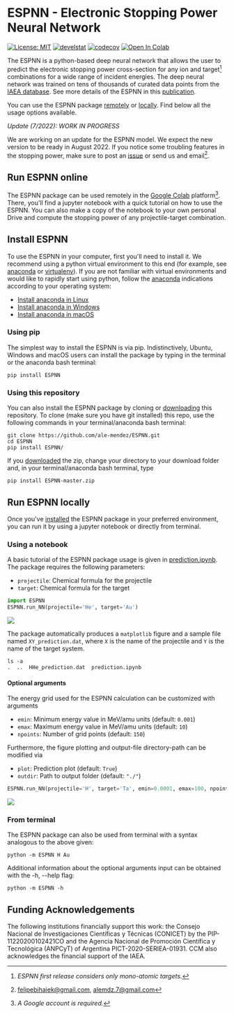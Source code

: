 # ESPNN - Electronic Stopping Power Neural Network

 [![License: MIT](https://img.shields.io/badge/License-MIT-yellow.svg)](https://opensource.org/licenses/MIT) [![develstat](https://github.com/ale-mendez/ESPNN/actions/workflows/espnn_ci.yml/badge.svg)](https://github.com/ale-mendez/ESPNN/actions/workflows/espnn_ci.yml/badge.svg) [![codecov](https://codecov.io/gh/ale-mendez/ESPNN/branch/master/graph/badge.svg?token=R49KN0O0I1)](https://codecov.io/gh/ale-mendez/ESPNN) [![Open In Colab](https://colab.research.google.com/assets/colab-badge.svg)](https://colab.research.google.com/drive/1UCDj0XT_4Ex_Mvp1vurleeeDVcjed6vP)
 <!-- [![Research software impact](http://depsy.org/api/package/pypi/)](http://depsy.org/package/python/) -->

The ESPNN is a python-based deep neural network that allows the user to predict the electronic stopping power cross-section for any ion and target[^1] combinations for a wide range of incident energies. The deep neural network was trained on tens of thousands of curated data points from the [IAEA database](https://www-nds.iaea.org/stopping/). See more details of the ESPNN in this [publication](https://github.com/ale-mendez/ESPNN-doc).

 <!--
### Citation

```
@article{BivortHaiek2022,
author = {F. Bivort Haiek, A. M. P. Mendez, C. C. Montanari, D. M. Mitnik},
title = {ESPNN: The IAEA stopping power database neutral network. Part I: Monoatomic targets.},
year = {2022}

```
}-->

You can use the ESPNN package [remotely](#run-ESPNN-online) or [locally](#install-espnn). Find below all the usage options available.

*Update (7/2022): WORK IN PROGRESS*

We are working on an update for the ESPNN model. We expect the new version to be ready in August 2022. If you notice some troubling features in the stopping power, make sure to post an [issue](https://github.com/ale-mendez/ESPNN/issues) or send us and email[^2].

## Run ESPNN online

The ESPNN package can be used remotely in the <a href="https://colab.research.google.com/drive/1UCDj0XT_4Ex_Mvp1vurleeeDVcjed6vP" target="_blank">Google Colab</a> platform[^3]. There, you'll find a jupyter notebook with a quick tutorial on how to use the ESPNN. You can also make a copy of the notebook to your own personal Drive and compute the stopping power of any projectile-target combination.

## Install ESPNN

To use the ESPNN in your computer, first you'll need to install it. We recommend using a python virtual environment to this end (for example, see <a href="https://docs.anaconda.com/anaconda/install/index.html" target="_blank">anaconda</a> or <a href="https://virtualenv.pypa.io/en/stable/installation.html" target="_blank">virtualenv</a>). If you are not familiar with virtual environments and would like to rapidly start using python, follow the <a href="https://docs.anaconda.com/anaconda/install/index.html" target="_blank">anaconda</a> indications according to your operating system:

- <a href="https://docs.anaconda.com/anaconda/install/linux/" target="_blank">Install anaconda in Linux</a>
- <a href="https://docs.anaconda.com/anaconda/install/windows/" target="_blank">Install anaconda in Windows</a>
- <a href="https://docs.anaconda.com/anaconda/install/mac-os/" target="_blank">Install anaconda in macOS</a>

### Using pip

The simplest way to install the ESPNN is via pip. Indistinctively, Ubuntu, Windows and macOS users can install the package by typing in the terminal or the anaconda bash terminal:

```console
pip install ESPNN
```

### Using this repository

You can also install the ESPNN package by cloning or [downloading](https://github.com/ale-mendez/ESPNN/archive/refs/heads/master.zip) this repository. To clone (make sure you have git installed) this repo, use the following commands in your terminal/anaconda bash terminal:

```console
git clone https://github.com/ale-mendez/ESPNN.git
cd ESPNN
pip install ESPNN/
```

If you [downloaded](https://github.com/ale-mendez/ESPNN/archive/refs/heads/master.zip) the zip, change your directory to your download folder and, in your terminal/anaconda bash terminal, type

```console
pip install ESPNN-master.zip
```

## Run ESPNN locally

Once you've [installed](#install-espnn) the ESPNN package in your preferred environment, you can run it by using a jupyter notebook or directly from terminal.

### Using a notebook

A basic tutorial of the ESPNN package usage is given in <a href="https://github.com/ale-mendez/ESPNN/blob/master/workflow/prediction.ipynb" target="_blank">prediction.ipynb</a>. The package requires the following parameters:

- ``projectile``: Chemical formula for the projectile
- ``target``: Chemical formula for the target

```python
import ESPNN
ESPNN.run_NN(projectile='He', target='Au')
```

![](https://github.com/ale-mendez/ESPNN/blob/master/docs/prediction_files/prediction_2_0.png?raw=true)

The package automatically produces a ``matplotlib`` figure and a sample file named ``XY_prediction.dat``, where ``X`` is the name of the projectile and ``Y`` is the name of the target system.

```console
ls -a
.  ..  HHe_prediction.dat  prediction.ipynb 
```

#### Optional arguments

The energy grid used for the ESPNN calculation can be customized with arguments

- ``emin``: Minimum energy value in MeV/amu units (default: ``0.001``)
- ``emax``: Maximum energy value in MeV/amu units (default: ``10``)
- ``npoints``: Number of grid points (default: ``150``)

Furthermore, the figure plotting and output-file directory-path can be modified via

- ``plot``: Prediction plot (default: ``True``)
- ``outdir``: Path to output folder (default: ``"./"``)

```python
ESPNN.run_NN(projectile='H', target='Ta', emin=0.0001, emax=100, npoints=200)
```

![](https://github.com/ale-mendez/ESPNN/blob/master/docs/prediction_files/prediction_4_0.png?raw=true)

### From terminal

The ESPNN package can also be used from terminal with a syntax analogous to the above given:

```console
python -m ESPNN H Au
```

Additional information about the optional arguments input can be obtained with the -h, --help flag:

```console
python -m ESPNN -h
```

## Funding Acknowledgements

The following institutions financially support this work: the Consejo Nacional de Investigaciones Científicas y Técnicas (CONICET) by the PIP-11220200102421CO and the Agencia Nacional de Promoción Científica y Tecnológica (ANPCyT) of Argentina PICT-2020-SERIEA-01931. CCM also acknowledges the financial support of the IAEA.

[^1]: *ESPNN first release considers only mono-atomic targets.*
[^2]: felipebihaiek@gmail.com, alemdz.7@gmail.com
[^3]: *A Google account is required.*
